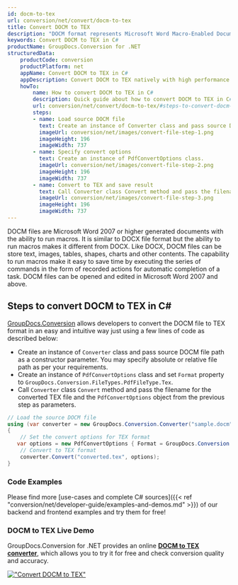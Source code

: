 ```yaml
---
id: docm-to-tex
url: conversion/net/convert/docm-to-tex
title: Convert DOCM to TEX
description: "DOCM format represents Microsoft Word Macro-Enabled Document with .docm extension. Learn how to convert DOCM to TEX file programmatically in C# language using GroupDocs.Conversion for .NET library."
keywords: Convert DOCM to TEX in C#
productName: GroupDocs.Conversion for .NET
structuredData:
    productCode: conversion
    productPlatform: net
    appName: Convert DOCM to TEX in C#
    appDescription: Convert DOCM to TEX natively with high performance using C# language and server side GroupDocs.Conversion for .NET APIs, without the use of any software like Microsoft or Open Office.
    howTo:
        name: How to convert DOCM to TEX in C# 
        description: Quick guide about how to convert DOCM to TEX in C# with high performance and accuracy.
        url: conversion/net/convert/docm-to-tex/#steps-to-convert-docm-to-tex-in-c
        steps:
        - name: Load source DOCM file 
          text: Create an instance of Converter class and pass source DOCM file path as a constructor parameter. You may specify absolute or relative file path as per your requirements. 
          imageUrl: conversion/net/images/convert-file-step-1.png
          imageHeight: 196
          imageWidth: 737
        - name: Specify convert options 
          text: Create an instance of PdfConvertOptions class.
          imageUrl: conversion/net/images/convert-file-step-2.png
          imageHeight: 196
          imageWidth: 737
        - name: Convert to TEX and save result 
          text: Call Converter class Convert method and pass the filename for the converted HTML file and the PdfConvertOptions object from the previous step as parameters.
          imageUrl: conversion/net/images/convert-file-step-3.png
          imageHeight: 196
          imageWidth: 737
---
```


DOCM files are Microsoft Word 2007 or higher generated documents with the ability to run macros. It is similar to DOCX file format but the ability to run macros makes it different from DOCX. Like DOCX, DOCM files can be store text, images, tables, shapes, charts and other contents. The capability to run macros make it easy to save time by executing the series of commands in the form of recorded actions for automatic completion of a task. DOCM files can be opened and edited in Microsoft Word 2007 and above.

## Steps to convert DOCM to TEX in C#

[GroupDocs.Conversion](https://products.groupdocs.com/conversion/net) allows developers to convert the DOCM file to TEX format in an easy and intuitive way just using a few lines of code as described below:

* Create an instance of `Converter` class and pass source DOCM file path as a constructor parameter. You may specify absolute or relative file path as per your requirements. 
* Create an instance of `PdfConvertOptions` class and set `Format` property to `GroupDocs.Conversion.FileTypes.PdfFileType.Tex`.
* Call `Converter` class `Convert` method and pass the filename for the converted TEX file and the `PdfConvertOptions` object from the previous step as parameters.

```csharp
// Load the source DOCM file
using (var converter = new GroupDocs.Conversion.Converter("sample.docm"))
{
    // Set the convert options for TEX format
   var options = new PdfConvertOptions { Format = GroupDocs.Conversion.FileTypes.PdfFileType.Tex };
    // Convert to TEX format
    converter.Convert("converted.tex", options);
}
```

### Code Examples

Please find more [use-cases and complete C# sources]({{< ref "conversion/net/developer-guide/examples-and-demos.md" >}}) of our backend and frontend examples and try them for free!

### DOCM to TEX Live Demo

GroupDocs.Conversion for .NET provides an online [**DOCM to TEX converter**](https://products.groupdocs.app/conversion/docm-to-tex), which allows you to try it for free and check conversion quality and accuracy.

[!["Convert DOCM to TEX"](conversion/net/images/convert-to-tex/convert-docm-to-tex.png)](https://products.groupdocs.app/conversion/docm-to-tex)